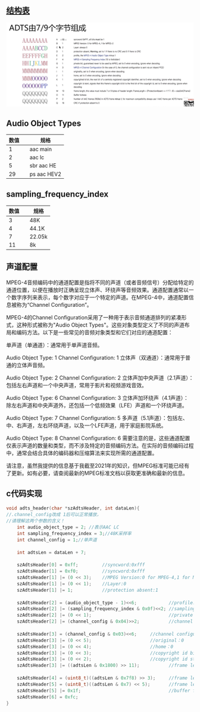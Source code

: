 
## [结构表](https://www.p23.nl/projects/aac-header/)
![Alt text](imgs/adts.png)
## Audio Object Types

|数值||规格|
|-|-|-|
|1||aac main|
|2||aac lc|
|5||sbr aac HE|
|29||ps aac HEV2|

## sampling_frequency_index

|数值||规格|
|-|-|-|
|3||48K|
|4||44.1K|
|7||22.05k|
|11||8k|

## 声道配置
MPEG-4音频编码中的通道配置是指将不同的声道（或者音频信号）分配给特定的通道位置，以便在播放时正确呈现立体声、环绕声等音频效果。通道配置通常以一个数字序列来表示，每个数字对应于一个特定的声道。在MPEG-4中，通道配置信息被称为“Channel Configuration”。

MPEG-4的Channel Configuration采用了一种用于表示音频通道排列的紧凑形式，这种形式被称为"Audio Object Types"。这些对象类型定义了不同的声道布局和编码方法。以下是一些常见的音频对象类型和它们对应的通道配置：

单声道（单通道）：通常用于单声道音频。

Audio Object Type: 1
Channel Configuration: 1
立体声（双通道）：通常用于普通的立体声音频。

Audio Object Type: 2
Channel Configuration: 2
立体声加中央声道（2.1声道）：包括左右声道和一个中央声道，常用于影片和视频游戏音效。

Audio Object Type: 6
Channel Configuration: 3
立体声加环绕声（4.1声道）：除左右声道和中央声道外，还包括一个低频效果（LFE）声道和一个环绕声道。

Audio Object Type: 7
Channel Configuration: 5
多声道（5.1声道）：包括左、中、右声道，左右环绕声道，以及一个LFE声道，用于家庭影院系统。

Audio Object Type: 8
Channel Configuration: 6
需要注意的是，这些通道配置仅表示声道的数量和类型，而不涉及特定的音频编码方法。在实际的音频编码过程中，通常会结合具体的编码器和压缩算法来实现所需的通道配置。

请注意，虽然我提供的信息基于我截至2021年的知识，但MPEG标准可能已经有了更新。如有必要，请查阅最新的MPEG标准文档以获取更准确和最新的信息。




## c代码实现
```c
void adts_header(char *szAdtsHeader, int dataLen){
//.channel_config改成 1后可以正常播放，
//请理解这两个参数的含义！
    int audio_object_type = 2; //表示AAC LC
    int sampling_frequency_index = 3;//48K采样率
    int channel_config = 1;//单声道

    int adtsLen = dataLen + 7;

    szAdtsHeader[0] = 0xff;         //syncword:0xfff                          高8bits
    szAdtsHeader[1] = 0xf0;         //syncword:0xfff                          低4bits
    szAdtsHeader[1] |= (0 << 3);    //MPEG Version:0 for MPEG-4,1 for MPEG-2  1bit
    szAdtsHeader[1] |= (0 << 1);    //Layer:0                                 2bits
    szAdtsHeader[1] |= 1;           //protection absent:1                     1bit

    szAdtsHeader[2] = (audio_object_type - 1)<<6;            //profile:audio_object_type - 1                      2bits
    szAdtsHeader[2] |= (sampling_frequency_index & 0x0f)<<2; //sampling frequency index:sampling_frequency_index  4bits
    szAdtsHeader[2] |= (0 << 1);                             //private bit:0                                      1bit
    szAdtsHeader[2] |= (channel_config & 0x04)>>2;           //channel configuration:channel_config               高1bit

    szAdtsHeader[3] = (channel_config & 0x03)<<6;     //channel configuration:channel_config      低2bits
    szAdtsHeader[3] |= (0 << 5);                      //original：0                               1bit
    szAdtsHeader[3] |= (0 << 4);                      //home：0                                   1bit
    szAdtsHeader[3] |= (0 << 3);                      //copyright id bit：0                       1bit
    szAdtsHeader[3] |= (0 << 2);                      //copyright id start：0                     1bit
    szAdtsHeader[3] |= ((adtsLen & 0x1800) >> 11);           //frame length：value   高2bits

    szAdtsHeader[4] = (uint8_t)((adtsLen & 0x7f8) >> 3);     //frame length:value    中间8bits
    szAdtsHeader[5] = (uint8_t)((adtsLen & 0x7) << 5);       //frame length:value    低3bits
    szAdtsHeader[5] |= 0x1f;                                 //buffer fullness:0x7ff 高5bits
    szAdtsHeader[6] = 0xfc;
}
```